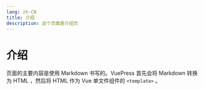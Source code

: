 ```yaml
---
lang: zh-CN
title: 介绍
description: 这个页面是介绍页
---
```


# 介绍

页面的主要内容是使用 Markdown 书写的。VuePress 首先会将 Markdown 转换为 HTML ，然后将 HTML 作为 Vue 单文件组件的 ```<template>``` 。